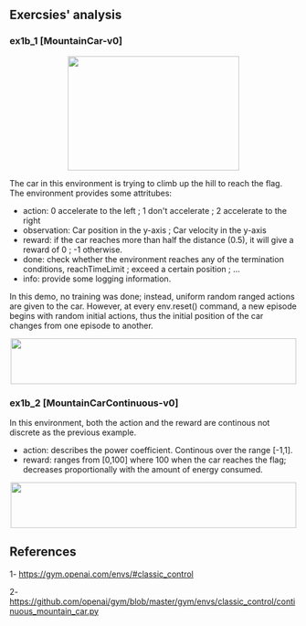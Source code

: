 ## Exercsies' analysis


### ex1b_1 [MountainCar-v0]
<p align="center" >
<img src="https://user-images.githubusercontent.com/70958856/140198668-a21ede27-4a0d-4f18-8a10-d491e7b34adb.png" width="300" height="200">
</p>

The car in this environment is trying to climb up the hill to reach the flag. The environment provides some attritubes:
- action: 0 accelerate to the left ; 1 don't accelerate ; 2 accelerate to the right
- observation: Car position in the y-axis ; Car velocity in the y-axis
- reward: if the car reaches more than half the distance (0.5), it will give a reward of 0 ; -1 otherwise.
- done: check whether the environment reaches any of the termination conditions, reachTimeLimit ; exceed a certain position ; ...   
- info: provide some logging information.

In this demo, no training was done; instead, uniform random ranged actions are given to the car. However, at every env.reset() command, a new episode begins with random initial actions, thus the initial position of the car changes from one episode to another.

<p align="center" >
<img src="https://user-images.githubusercontent.com/70958856/140199026-59ecfb46-7ffd-4ec3-a83c-50074dd3b2a2.png" width="500" height="80">
</p>


### ex1b_2 [MountainCarContinuous-v0]

In this environment, both the action and the reward are continous not discrete as the previous example. 
- action: describes the power coefficient. Continous over the range [-1,1]. 
- reward: ranges from [0,100] where 100 when the car reaches the flag; decreases proportionally with the amount of energy consumed.

<p align="center" >
<img src="https://user-images.githubusercontent.com/70958856/140207215-da896bab-1e99-4ef3-b901-54c44b829c7c.png" width="500" height="80">
</p>

## References
1- https://gym.openai.com/envs/#classic_control

2- https://github.com/openai/gym/blob/master/gym/envs/classic_control/continuous_mountain_car.py
